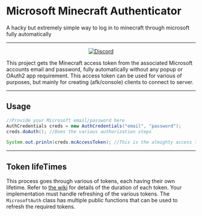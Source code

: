 # Microsoft Minecraft Authenticator

A hacky but extremely simple way to log in to minecraft through microsoft fully automatically

---

<p align="center">
   <a href="https://discordapp.com/users/401795293797941290/">
       <img src="https://img.shields.io/badge/Discord-%232C2F33.svg?logo=discord" alt="Discord">
   </a>
</p>

This project gets the Minecraft access token from the associated Microsoft accounts email and password, fully automatically without any popup or OAuth2 app requirement.
This access token can be used for various of purposes, but mainly for creating (afk/console) clients to connect to server.

---

## Usage

```java
//Provide your Microsoft email/password here
AuthCredentials creds = new AuthCredentials("email", "password");
creds.doAuth(); //Does the various authorization steps

System.out.prinln(creds.mcAccessToken); //This is the almighty access token
```

---

## Token lifeTimes

This process goes through various of tokens, each having their own lifetime. Refer to <a href="https://wiki.vg/Microsoft_Authentication_Scheme" target="_blank">the wiki</a> for details of the duration of each token. Your implementation must handle refreshing of the various tokens. The `MicrosoftAuth` class has multiple public functions that can be used to refresh the required tokens.